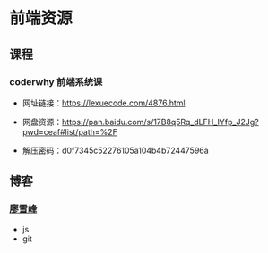 # 前端资源

## 课程

### coderwhy 前端系统课

* 网址链接：https://lexuecode.com/4876.html

* 网盘资源：https://pan.baidu.com/s/17B8q5Rq_dLFH_IYfp_J2Jg?pwd=ceaf#list/path=%2F
* 解压密码：d0f7345c52276105a104b4b72447596a

## 博客

### [廖雪峰](https://www.liaoxuefeng.com/wiki/1022910821149312)

* js
* git